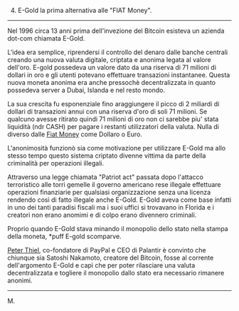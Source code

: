 4) E-Gold la prima alternativa alle "FIAT Money".
---

Nel 1996 circa 13 anni prima dell'invezione del Bitcoin esisteva un azienda dot-com chiamata E-Gold.

L'idea era semplice, riprendersi il controllo del denaro dalle banche centrali creando una nuova valuta digitale, criptata e anonima legata al valore dell'oro.
E-gold possedeva un valore dato da una riserva di 71 milioni di dollari in oro e gli utenti potevano effettuare transazioni instantanee.
Questa nuova moneta anonima era anche pressochè decentralizzata in quanto possedeva server a Dubai, Islanda e nel resto mondo.

La sua crescita fu esponenziale fino araggiungere il picco di 2 miliardi di dollari di transazioni annui con una riserva d'oro di soli 71 milioni.
Se qualcuno avesse ritirato quindi 71 milioni di oro non ci sarebbe piu' stata liquidità (ndr CASH) per pagare i restanti utilizzatori della valuta.
Nulla di diverso dalle [Fiat Money](https://lockijohn.github.io/2022/01/17/FIAT-Money-,-Denaro-basato-sul-nulla/html) come Dollaro o Euro.

L'anonimosità funzionò sia come motivazione per utilizzare E-Gold ma allo stesso tempo questo sistema criptato divenne vittima da parte della criminalità per operazioni illegali.

Attraverso una legge chiamata "Patriot act" passata dopo l'attacco terroristico alle torri gemelle il governo americano rese illegale effettuare operazioni finanziarie per qualsiasi organizzazione senza una licenza rendendo così di fatto illegale anche E-Gold. 
E-Gold aveva come base infatti in uno dei tanti paradisi fiscali ma i suoi uffici si trovavano in Florida e i creatori non erano anomimi e di colpo erano divennero criminali.

Proprio quando E-Gold stava minando il monopolio dello stato nella stampa della moneta, *puff E-gold scomparve.

[Peter Thiel](https://en.wikipedia.org/wiki/Peter_Thiel), co-fondatore di PayPal e CEO di Palantir è convinto che chiunque sia Satoshi Nakamoto, creatore del Bitcoin, fosse al corrente dell'argomento E-Gold e capì che per poter rilasciare una valuta decentralizzata e togliere il monopolio dallo stato era necessario rimanere anonimi.

---

M.
